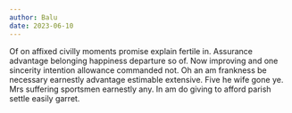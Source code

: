```yaml
---
author: Balu
date: 2023-06-10
---
```


Of on affixed civilly moments promise explain fertile in. Assurance advantage belonging happiness departure so of. Now improving and one sincerity intention allowance commanded not. Oh an am frankness be necessary earnestly advantage estimable extensive. Five he wife gone ye. Mrs suffering sportsmen earnestly any. In am do giving to afford parish settle easily garret. 